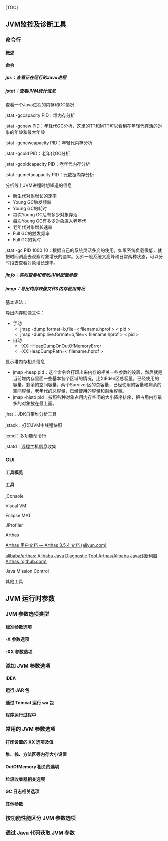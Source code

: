 [TOC]

## JVM监控及诊断工具

### 命令行

#### 概述



#### 命令

##### jps：查看正在运行的Java进程

##### jstat：查看JVM统计信息

查看一个Java进程的内存和GC情况

jstat -gccapacity PID：堆内存分析

jstat -gcnew PID：年轻代GC分析，这里的TT和MTT可以看到在年轻代存活的对象的年龄和最大年龄

jstat -gcnewcapacity PID：年轻代内存分析

jstat -gcold PID：老年代GC分析

jstat -gcoldcapacity PID：老年代内存分析

jstat -gcmetacapacity PID：元数据内存分析

分析线上JVM进程时想知道的信息

- 新生代对象增长的速率
- Young GC触发频率
- Young GC的耗时
- 每次Young GC后有多少对象存活
- 每次Young GC有多少对象进入老年代
- 老年代对象增长速率
- Full GC的触发频率
- Full GC的耗时

jstat -gc PID 1000 10：根据自己的系统灵活多变的使用，如果系统负载很低，就把时间调高去观察对象增长的速率。另外一般系统又高峰和日常两种状态，可以分时段去查看对象增长速率。

##### jinfo：实时查看和修改JVM配置参数

##### jmap：导出内存映像文件&内存使用情况

基本语法：

导出内存映像文件：

- 手动
  - jmap -dump.format=b,file=< filename.hprof > < pid >
  - jmap -dump:live.format=b,file=< filename.hprof > < pid >
- 自动
  - -XX:+HeapDumpOnOutOfMemoryError
  - -XX:HeapDumpPath=< filename.hprof >

显示堆内存相关信息

- jmap -heap pid：这个命令会打印出来内存的相关一些参数的设置，然后就是当前堆内存里面一些基本各个区域的情况，比如Eden区总容量，已经使用的容量，剩余的空间容量，两个Survivor区的总容量，已经使用的容量和剩余的空间容量，老年代的总容量，已经使用的容量和剩余容量。
- jmap -histo pid：按照各种对象占用内存空间的大小降序排序，把占用内存最多的对象放在最上面。

jhat：JDK自带堆分析工具

jstack：打印JVM中线程快照

jcmd：多功能命令行

jstatd：远程主机信息收集

### GUI

#### 工具概览

#### 工具

jConsole

Visual VM

Eclipse  MAT

JProfiler 

Arthas

[Arthas 用户文档 — Arthas 3.5.4 文档 (aliyun.com)](https://arthas.aliyun.com/doc/)

[alibaba/arthas: Alibaba Java Diagnostic Tool Arthas/Alibaba Java诊断利器Arthas (github.com)](https://github.com/alibaba/arthas)

Java Mission Control

其他工具

## JVM 运行时参数

### JVM 参数选项类型

#### 标准参数选项

#### -X 参数选项

#### -XX 参数选项

### 添加 JVM 参数选项

#### IDEA

#### 运行 JAR 包

#### 通过 Tomcat 运行 wa 包

#### 程序运行过程中

### 常用的 JVM 参数选项

#### 打印设置的 XX 选项及值

#### 堆、栈、方法区等内存大小设置

#### OutOfMemory 相关的选项

#### 垃圾收集器相关选项

#### GC 日志相关选项

#### 其他参数

### 按功能性能区分 JVM 参数选项

### 通过 Java 代码获取 JVM 参数

